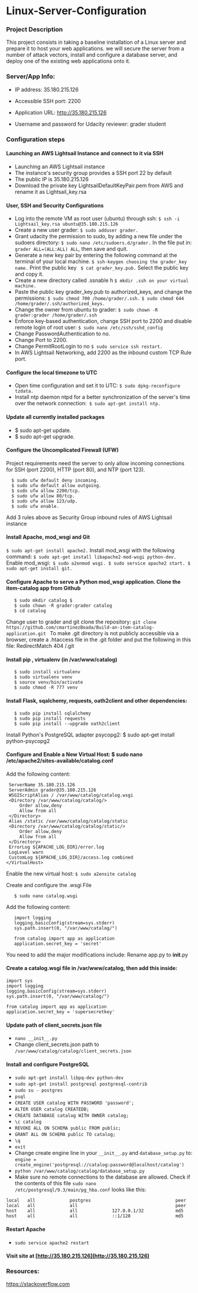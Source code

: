 # Linux-Server-Configuration

### Project Description
This project consists in taking a baseline installation of a Linux server and prepare it to host your web applications. we will secure the server from a number of attack vectors, install and configure a database server, and deploy one of the existing web applications onto it.

### Server/App Info:

- IP address: 35.180.215.126

- Accessible SSH port: 2200

- Application URL: http://35.180.215.126

- Username and password for Udacity reviewer: grader student

### Configuration steps

#### Launching an AWS Lightsail Instance and connect to it via SSH
  - Launching an AWS Lightsail instance
  - The instance's security group provides a SSH port 22 by default
  - The public IP is 35.180.215.126
  - Download the private key LightsailDefaultKeyPair.pem from AWS and rename it as Lightsail_key.rsa
#### User, SSH and Security Configurations
  - Log into the remote VM as root user (ubuntu) through ssh: ```$ ssh -i Lightsail_key.rsa ubuntu@35.180.215.126```
  - Create a new user grader: ```$ sudo adduser grader.```
  - Grant udacity the permission to sudo, by adding a new file under the sudoers directory: ```$ sudo nano /etc/sudoers.d/grader.``` In the file put in:``` grader ALL=(ALL:ALL) ALL```, then save and quit.
  - Generate a new key pair by entering the following command at the terminal of your local machine.
    `$ ssh-keygen choosing the grader_key name.`
  Print the public key ``` $ cat grader_key.pub.```
  Select the public key and copy it.
  - Create a new directory called .ssnable
  h ```$ mkdir .ssh on your virtual machine.```
  - Paste the public key grader_key.pub to authorized_keys, and change the permissions:
  ```$ sudo chmod 700 /home/grader/.ssh.```
  ```$ sudo chmod 644 /home/grader/.ssh/authorized_keys.```
  - Change the owner from ubuntu to grader: ```$ sudo chown -R grader:grader /home/grader/.ssh```
  - Enforce key-based authentication, change SSH port to 2200 and disable remote login of root user:
  ```$ sudo nano /etc/ssh/sshd_config```
  - Change PasswordAuthentication to no.
  - Change Port to 2200.
  - Change PermitRootLogin to no
  ```$ sudo service ssh restart.```
  - In AWS Lightsail Networking, add 2200 as the inbound custom TCP Rule port.


#### Configure the local timezone to UTC
  - Open time configuration and set it to UTC: ```$ sudo dpkg-reconfigure tzdata.```
  - Install ntp daemon ntpd for a better synchronization of the server's time over the network connection:``` $ sudo apt-get install ntp.```

#### Update all currently installed packages
  - $ sudo apt-get update.
  - $ sudo apt-get upgrade.

#### Configure the Uncomplicated Firewall (UFW)
  Project requirements need the server to only allow incoming connections for SSH (port 2200), HTTP (port 80), and NTP (port 123).
```
  $ sudo ufw default deny incoming.
  $ sudo ufw default allow outgoing.
  $ sudo ufw allow 2200/tcp.
  $ sudo ufw allow 80/tcp.
  $ sudo ufw allow 123/udp.
  $ sudo ufw enable.
  ```
  Add 3 rules above as Security Group inbound rules of AWS Lightsail instance

#### Install Apache, mod_wsgi and Git
 ```$ sudo apt-get install apache2.```
    Install mod_wsgi with the following command: ```$ sudo apt-get install libapache2-mod-wsgi python-dev.```
    Enable mod_wsgi:``` $ sudo a2enmod wsgi.
    $ sudo service apache2 start.
    $ sudo apt-get install git.```

####  Configure Apache to serve a Python mod_wsgi application. Clone the item-catalog app from Github
 ```$ cd /var/www 
    $ sudo mkdir catalog $ 
    $ sudo chown -R grader:grader catalog
    $ cd catalog
 ```
 Change user to grader and git clone the repository: 
    ```git clone https://github.com/cmartinezBoada/Build-an-item-catalog-application.git
    ```
 To make .git directory is not publicly accessible via a browser, create a .htaccess file in the .git folder and put the following in this file: RedirectMatch 404 /\.git
 
 #### Install pip , virtualenv (in /var/www/catalog)
 ```$ sudo apt-get install python-pip
    $ sudo install virtualenv
    $ sudo virtualenv venv
    $ source venv/bin/activate
    $ sudo chmod -R 777 venv
  ```
    
#### Install Flask, sqalchemy, requests, oath2client and other dependencies:
 ```$ sudo pip install Flask
    $ sudo pip install sqlalchemy
    $ sudo pip install requests
    $ sudo pip install --upgrade oath2client
 ```
 Install Python's PostgreSQL adapter psycopg2: $ sudo apt-get install python-psycopg2

#### Configure and Enable a New Virtual Host: $ sudo nano /etc/apache2/sites-available/catalog.conf
Add the following content:
```<VirtualHost *:80>
 ServerName 35.180.215.126
 ServerAdmin grader@35.180.215.126
 WSGIScriptAlias / /var/www/catalog/catalog.wsgi
 <Directory /var/www/catalog/catalog/>
     Order allow,deny
     Allow from all
 </Directory>
 Alias /static /var/www/catalog/catalog/static
 <Directory /var/www/catalog/catalog/static/>
     Order allow,deny
     Allow from all
 </Directory>
 ErrorLog ${APACHE_LOG_DIR}/error.log
 LogLevel warn
 CustomLog ${APACHE_LOG_DIR}/access.log combined
</VirtualHost>
```


Enable the new virtual host:
```$ sudo a2ensite catalog```

Create and configure the .wsgi File
```$ cd /var/www/catalog/
   $ sudo nano catalog.wsgi
   ```
Add the following content:

```import sys
   import logging
   logging.basicConfig(stream=sys.stderr)
   sys.path.insert(0, "/var/www/catalog/")

   from catalog import app as application
   application.secret_key = 'secret'
```
You need to add the major modifications include:
Rename app.py to __init__.py

#### Create a catalog.wsgi file in /var/www/catalog, then add this inside:
  ```
  import sys
  import logging
  logging.basicConfig(stream=sys.stderr)
  sys.path.insert(0, "/var/www/catalog/")

  from catalog import app as application
  application.secret_key = 'supersecretkey'
  ```

#### Update path of client_secrets.json file
  - `nano __init__.py`
  - Change client_secrets.json path to `/var/www/catalog/catalog/client_secrets.json`

#### Install and configure PostgreSQL
  - `sudo apt-get install libpq-dev python-dev`
  - `sudo apt-get install postgresql postgresql-contrib`
  - `sudo su - postgres`
  - `psql`
  - `CREATE USER catalog WITH PASSWORD 'password';`
  - `ALTER USER catalog CREATEDB;`
  - `CREATE DATABASE catalog WITH OWNER catalog;`
  - `\c catalog`
  - `REVOKE ALL ON SCHEMA public FROM public;`
  - `GRANT ALL ON SCHEMA public TO catalog;`
  - `\q`
  - `exit`
  - Change create engine line in your `__init__.py` and `database_setup.py` to:
  `engine = create_engine('postgresql://catalog:password@localhost/catalog')`
  - `python /var/www/catalog/catalog/database_setup.py`
  - Make sure no remote connections to the database are allowed. Check if the contents of this file `sudo nano /etc/postgresql/9.3/main/pg_hba.conf` looks like this:
  ```
  local   all             postgres                                peer
  local   all             all                                     peer
  host    all             all             127.0.0.1/32            md5
  host    all             all             ::1/128                 md5
  ```

#### Restart Apache
  - `sudo service apache2 restart`

#### Visit site at [http://35.180.215.126](http://35.180.215.126)

### Resources: 

<https://stackoverflow.com>
